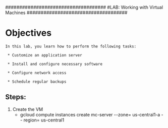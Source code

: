 ####################################
#LAB: Working with Virtual Machines
####################################

# Objectives

    In this lab, you learn how to perform the following tasks:

     * Customize an application server

     * Install and configure necessary software

     * Configure network access

     * Schedule regular backups




## Steps:

  1. Create the VM
      - gcloud compute instances create mc-server --zone= us-central1-a -- region= us-central1
